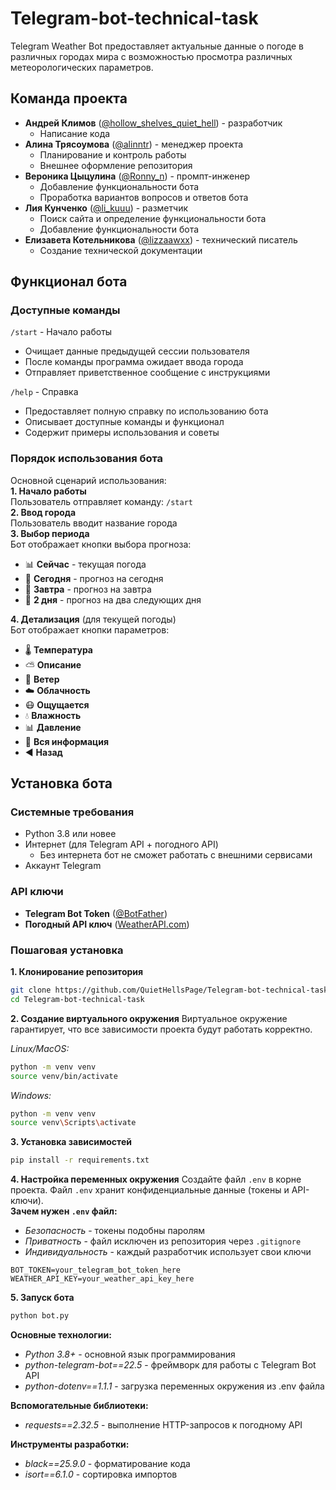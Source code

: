 # Telegram-bot-technical-task
Telegram Weather Bot предоставляет актуальные данные о погоде в различных городах мира с возможностью просмотра различных метеорологических параметров.

## Команда проекта
- **Андрей Климов** ([@hollow_shelves_quiet_hell](https://t.me/hollow_shelves_quiet_hell)) - разработчик
  - Написание кода
- **Алина Трясоумова** ([@alinntr](https://t.me/alinntr)) - менеджер проекта
  - Планирование и контроль работы
  - Внешнее оформление репозитория
- **Вероника Цыцулина** ([@Ronny_n](https://t.me/Ronny_n)) - промпт-инженер
  - Добавление функциональности бота
  - Проработка вариантов вопросов и ответов бота
- **Лия Кунченко** ([@li_kuuu](https://t.me/li_kuuu)) - разметчик
  - Поиск сайта и определение функциональности бота
  - Добавление функциональности бота
- **Елизавета Котельникова** ([@lizzaawxx](https://t.me/lizzaawxx)) - технический писатель
  - Создание технической документации


## Функционал бота

### Доступные команды
`/start` - Начало работы
- Очищает данные предыдущей сессии пользователя
- После команды программа ожидает ввода города
- Отправляет приветственное сообщение с инструкциями


`/help` - Справка
- Предоставляет полную справку по использованию бота
- Описывает доступные команды и функционал
- Содержит примеры использования и советы

### Порядок использования бота
Основной сценарий использования:  
**1. Начало работы**  
Пользователь отправляет команду: `/start`  
**2. Ввод города**  
Пользователь вводит название города  
**3. Выбор периода**  
Бот отображает кнопки выбора прогноза:
- :bar_chart: **Сейчас** - текущая погода
- :calendar: **Сегодня** - прогноз на сегодня
- :calendar: **Завтра** - прогноз на завтра
- :date: **2 дня** - прогноз на два следующих дня


**4. Детализация** (для текущей погоды)  
Бот отображает кнопки параметров:
- 🌡️ **Температура**
- :partly_sunny: **Описание**
- 💨 **Ветер**
- ☁️ **Облачность**
- :mask: **Ощущается**
- :droplet: **Влажность**
- :bar_chart: **Давление**
- :page_facing_up: **Вся информация**
- :arrow_backward: **Назад**


## Установка бота

###  Системные требования
- Python 3.8 или новее
- Интернет (для Telegram API + погодного API)
	- Без интернета бот не сможет работать с внешними сервисами
- Аккаунт Telegram

### API ключи
- **Telegram Bot Token** ([@BotFather](https://t.me/BotFather))
- **Погодный API ключ** ([WeatherAPI.com](https://www.weatherapi.com/))


###  Пошаговая установка

**1. Клонирование репозитория**
```bash
git clone https://github.com/QuietHellsPage/Telegram-bot-technical-task.git
cd Telegram-bot-technical-task
```


**2. Создание виртуального окружения**
Виртуальное окружение гарантирует, что все зависимости проекта будут работать корректно.


*Linux/MacOS:*
```bash
python -m venv venv
source venv/bin/activate
```

*Windows:*
```bash
python -m venv venv
source venv\Scripts\activate
```


**3. Установка зависимостей**
```bash
pip install -r requirements.txt
```


**4. Настройка переменных окружения**
Создайте файл `.env` в корне проекта. Файл `.env` хранит конфиденциальные данные (токены и API-ключи).  
**Зачем нужен `.env` файл:**
- *Безопасность* - токены подобны паролям
- *Приватность* - файл исключен из репозитория через `.gitignore`
- *Индивидуальность* - каждый разработчик использует свои ключи
```env
BOT_TOKEN=your_telegram_bot_token_here
WEATHER_API_KEY=your_weather_api_key_here
```


**5. Запуск бота**
```bash
python bot.py
```


**Основные технологии:**
- *Python 3.8+* - основной язык программирования
- *python-telegram-bot==22.5* - фреймворк для работы с Telegram Bot API
- *python-dotenv==1.1.1* - загрузка переменных окружения из .env файла  


**Вспомогательные библиотеки:**
- *requests==2.32.5* - выполнение HTTP-запросов к погодному API

 
**Инструменты разработки:**
- *black==25.9.0* - форматирование кода
- *isort==6.1.0* - сортировка импортов
